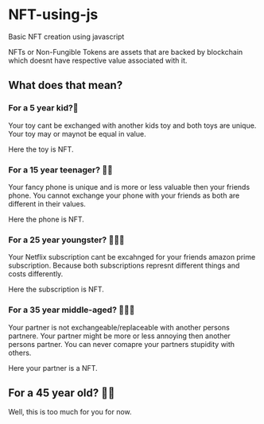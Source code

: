 # NFT-using-js
Basic NFT creation using javascript


NFTs or Non-Fungible Tokens are assets that are backed by blockchain which doesnt have respective value associated with it.

## What does that mean?

### For a 5 year kid?👶
Your toy cant be exchanged with another kids toy and both toys are unique. Your toy may or maynot be equal in value.

Here the toy is NFT.

### For a 15 year teenager? 🧒🏻
Your fancy phone is unique and is more or less valuable then your friends phone. You cannot exchange your phone with your friends as both are different in their values. 

Here the phone is NFT.

### For a 25 year youngster? 💁🏿‍♂️

Your Netflix subscription cant be excahnged for your friends amazon prime subscription. Because both subscriptions represnt different things and costs differently.

Here the subscription is NFT.

### For a 35 year middle-aged? 🤷🏽‍♂️

Your partner is not exchangeable/replaceable with another persons partnere. Your partner might be more or less annoying then another persons partner. You can never comapre your partners stupidity with others.

Here your partner is a NFT.

## For a 45 year old? 🧓🏻

Well, this is too much for you for now. 
